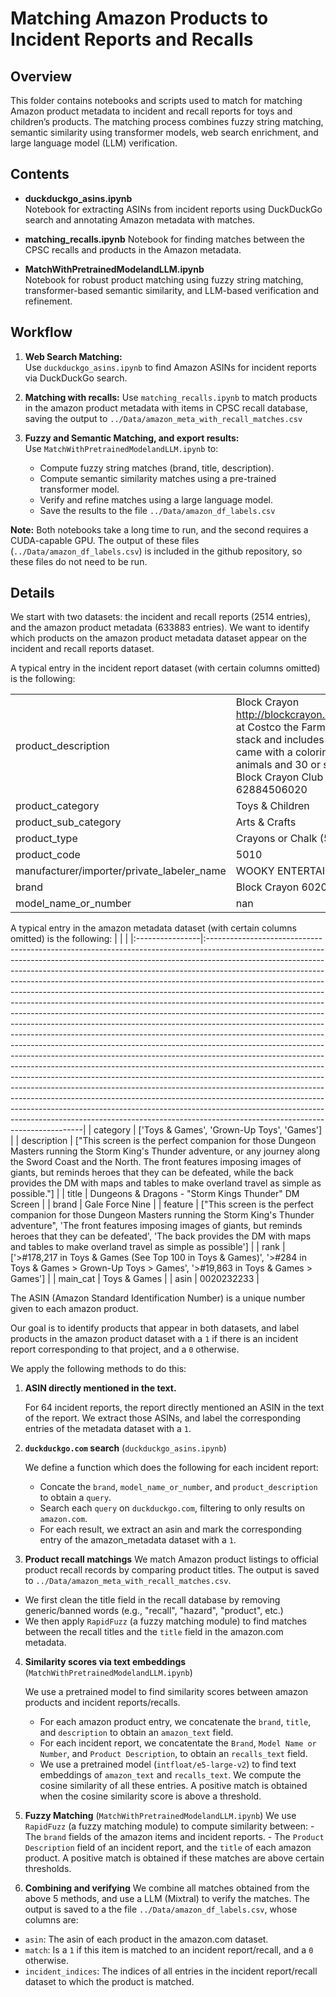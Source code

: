 # Matching Amazon Products to Incident Reports and Recalls

## Overview
This folder contains notebooks and scripts used to match for matching Amazon product metadata to incident and recall reports for toys and children’s products. The matching process combines fuzzy string matching, semantic similarity using transformer models, web search enrichment, and large language model (LLM) verification.

## Contents

- **duckduckgo_asins.ipynb**  
  Notebook for extracting ASINs from incident reports using DuckDuckGo search and annotating Amazon metadata with matches.

- **matching_recalls.ipynb**
  Notebook for finding matches between the CPSC recalls and products in the Amazon metadata.

- **MatchWithPretrainedModelandLLM.ipynb**  
  Notebook for robust product matching using fuzzy string matching, transformer-based semantic similarity, and LLM-based verification and refinement.

## Workflow

1. **Web Search Matching:**  
   Use `duckduckgo_asins.ipynb` to find Amazon ASINs for incident reports via DuckDuckGo search.

2. **Matching with recalls:**
  Use `matching_recalls.ipynb` to match products in the amazon product metadata with items in CPSC recall database, saving the output to `../Data/amazon_meta_with_recall_matches.csv`

3. **Fuzzy and Semantic Matching, and export results:**  
   Use `MatchWithPretrainedModelandLLM.ipynb` to:
   - Compute fuzzy string matches (brand, title, description).
   - Compute semantic similarity matches using a pre-trained transformer model.
   - Verify and refine matches using a large language model.
   - Save the results to the file ``../Data/amazon_df_labels.csv``

**Note:** Both notebooks take a long time to run, and the second requires a CUDA-capable GPU. The output of  these files (``../Data/amazon_df_labels.csv``) is included in the github repository, so these files do not need to be run.

## Details

We start with two datasets: the incident and recall reports (2514 entries), and the amazon product metadata (633883 entries). We want to identify which products on the amazon product metadata dataset appear on the incident and recall reports dataset.

A typical entry in the incident report dataset (with certain columns omitted) is the following:

|                                               |                                                                                                                                                                                                                                                                                                                                                                                                                                                                                                                                                                                                                                                                                                                                                                                                                                                                               |
|:----------------------------------------------|:--------------------------------------------------------------------------------------------------------------------------------------------------------------------------------------------------------------------------------------------------------------------------------------------------------------------------------------------------------------------------------------------------------------------------------------------------------------------------------------------------------------------------------------------------------------------------------------------------------------------------------------------------------------------------------------------------------------------------------------------------------------------------------------------------------------------------------------------------------------------------------|
| product_description                           | Block Crayon http://blockcrayon.com/products.phpPurchased at Costco the Farm set it has bllock crayons that stack and includes animal shaped crayons. It came with a coloring book and about 14 animals and 30 or so blocks. All different colors. Block Crayon Club Pack 6020 and UPC Code:  62884506020                                                                                                                                                                                                                                                                                                                                                                                                                                                                                                                                                                       |
| product_category                              | Toys & Children                                                                                                                                                                                                                                                                                                                                                                                                                                                                                                                                                                                                                                                                                                                                                                                                                                                                 |
| product_sub_category                          | Arts & Crafts                                                                                                                                                                                                                                                                                                                                                                                                                                                                                                                                                                                                                                                                                                                                                                                                                                                                   |
| product_type                                  | Crayons or Chalk (5010)                                                                                                                                                                                                                                                                                                                                                                                                                                                                                                                                                                                                                                                                                                                                                                                                                                                         |
| product_code                                  | 5010                                                                                                                                                                                                                                                                                                                                                                                                                                                                                                                                                                                                                                                                                                                                                                                                                                                                            |
| manufacturer/importer/private_labeler_name    | WOOKY ENTERTAINMENT Inc                                                                                                                                                                                                                                                                                                                                                                                                                                                                                                                                                                                                                                                                                                                                                                                                                                                         |
| brand                                         | Block Crayon 6020                                                                                                                                                                                                                                                                                                                                                                                                                                                                                                                                                                                                                                                                                                                                                                                                                                                               |
| model_name_or_number                          | nan                                                                                                                                                                                                                                                                                                                                                                                                                                                                                                                                                                                                                                                                                                                                                                                                                                                                             |


A typical entry in the amazon metadata dataset (with certain columns omitted) is the following:
|                 |                                                                                                                                                                                                                                                                                                                                                                                                                                                                                                                                                                                                                                                                                                                                                                                                                                                                                                                                                                                                                                                                                                                                                                                                                                                                                                                                                                                                                              |
|:----------------|:-----------------------------------------------------------------------------------------------------------------------------------------------------------------------------------------------------------------------------------------------------------------------------------------------------------------------------------------------------------------------------------------------------------------------------------------------------------------------------------------------------------------------------------------------------------------------------------------------------------------------------------------------------------------------------------------------------------------------------------------------------------------------------------------------------------------------------------------------------------------------------------------------------------------------------------------------------------------------------------------------------------------------------------------------------------------------------------------------------------------------------------------------------------------------------------------------------------------------------------------------------------------------------------------------------------------------------------------------------------------------------------------------------------------------------|
| category        | ['Toys & Games', 'Grown-Up Toys', 'Games']                                                                                                                                                                                                                                                                                                                                                                                                                                                                                                                                                                                                                                                                                                                                                                                                                                                                                                                                                                                                                                                                                                                                                                                                                                                                                                                                                                                   |
| description     | ["This screen is the perfect companion for those Dungeon Masters running the Storm King's Thunder adventure, or any journey along the Sword Coast and the North. The front features imposing images of giants, but reminds heroes that they can be defeated, while the back provides the DM with maps and tables to make overland travel as simple as possible."]                                                                                                                                                                                                                                                                                                                                                                                                                                                                                                                                                                                                                                                                                                                                                                                                                                                                                                                                                                                                                                                            |
| title           | Dungeons &amp; Dragons - &quot;Storm Kings Thunder&quot; DM Screen                                                                                                                                                                                                                                                                                                                                                                                                                                                                                                                                                                                                                                                                                                                                                                                                                                                                                                                                                                                                                                                                                                                                                                                                                                                                                                                                                           |
| brand           | Gale Force Nine                                                                                                                                                                                                                                                                                                                                                                                                                                                                                                                                                                                                                                                                                                                                                                                                                                                                                                                                                                                                                                                                                                                                                                                                                                                                                                                                                                                                              |
| feature         | ["This screen is the perfect companion for those Dungeon Masters running the Storm King's Thunder adventure", 'The front features imposing images of giants, but reminds heroes that they can be defeated', 'The back provides the DM with maps and tables to make overland travel as simple as possible']                                                                                                                                                                                                                                                                                                                                                                                                                                                                                                                                                                                                                                                                                                                                                                                                                                                                                                                                                                                                                                                                                                                   |
| rank            | ['>#178,217 in Toys & Games (See Top 100 in Toys & Games)', '>#284 in Toys & Games > Grown-Up Toys > Games', '>#19,863 in Toys & Games > Games']                                                                                                                                                                                                                                                                                                                                                                                                                                                                                                                                                                                                                                                                                                                                                                                                                                                                                                                                                                                                                                                                                                                                                                                                                                                                             |
| main_cat        | Toys & Games                                                                                                                                                                                                                                                                                                                                                                                                                                                                                                                                                                                                                                                                                                                                                                                                                                                                                                                                                                                                                                                                                                                                                                                                                                                                                                                                                                                                                 |
| asin            | 0020232233                                                                                                                                                                                                                                                                                                                                                                                                                                                                                                                                                                                                                                                                                                                                                                                                                                                                                                                                                                                                                                                                                                                                                                                                                                                                                                                                                                                                                   |

The ASIN (Amazon Standard Identification Number) is a unique number given to each amazon product. 

Our goal is to identify products that appear in both datasets, and label products in the amazon product dataset with a `1` if there is an incident report corresponding to that project, and a `0` otherwise.

We apply the following methods to do this:
1. **ASIN directly mentioned in the text.**
    
    For 64 incident reports, the report directly mentioned an ASIN in the text of the report. We extract those ASINs, and label the corresponding entries of the metadata dataset with a `1`.
2.  **`duckduckgo.com` search** (`duckduckgo_asins.ipynb`) 
    
    We define a function which does the following for each incident report:
    -   Concate the `brand`, `model_name_or_number`, and `product_description` to obtain a `query`.
    -   Search each `query` on `duckduckgo.com`, filtering to only results on `amazon.com`.
    -   For each result, we extract an asin and mark the corresponding entry of the amazon_metadata dataset with a `1`.

3. **Product recall matchings**
We match Amazon product listings to official product recall records by comparing product titles. The output is saved to `../Data/amazon_meta_with_recall_matches.csv`.
 - We first clean the title field in the recall database by removing generic/banned words (e.g., "recall", "hazard", "product", etc.)
 - We then apply `RapidFuzz` (a fuzzy matching module) to find matches between the recall titles and the `title` field in the amazon.com metadata.


4. **Similarity scores via text embeddings** (`MatchWithPretrainedModelandLLM.ipynb`)

    We use a pretrained model to find similarity scores between amazon products and incident reports/recalls.
    -   For each amazon product entry, we concatenate the `brand`, `title`, and `description` to obtain an `amazon_text` field.
    -   For each incident report, we concatentate the `Brand`, `Model Name or Number`, and `Product Description`, to obtain an `recalls_text` field.
    -   We use a pretrained model (`intfloat/e5-large-v2`) to find text embeddings of `amazon_text` and `recalls_text`. We compute the cosine similarity of all these entries.
    A positive match is obtained when the cosine similarity score is above a threshold.
    

5. **Fuzzy Matching** (`MatchWithPretrainedModelandLLM.ipynb`)
We use `RapidFuzz` (a fuzzy matching module) to compute similarity between:
        - The `brand` fields of the amazon items and incident reports.
        - The `Product Description` field of an incident report, and the `title` of each amazon product.
A positive match is obtained if these matches are above certain thresholds.

6. **Combining and verifying**
We combine all matches obtained from the above 5 methods, and use a LLM (Mixtral) to verify the matches.
The output is saved to a the file ``../Data/amazon_df_labels.csv``, whose columns are:
- `asin`: The asin of each product in the amazon.com dataset.
- `match`: Is a `1` if this item is matched to an incident report/recall, and a `0` otherwise.
- `incident_indices`: The indices of all entries in the incident report/recall dataset to which the product is matched.
